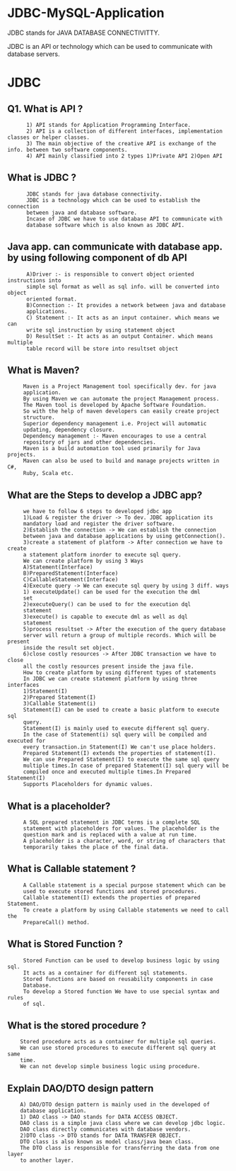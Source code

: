 # JDBC-MySQL-Application

JDBC stands for JAVA DATABASE CONNECTIVITTY.

JDBC is an API or technology which can be used to communicate with database servers.

# JDBC

   ## Q1. What is API ?
          1) API stands for Application Programming Interface.
          2) API is a collection of different interfaces, implementation classes or helper classes. 
          3) The main objective of the creative API is exchange of the info. between two software components.
          4) API mainly classified into 2 types 1)Private API 2)Open API
     
   ## What is JDBC ?
          JDBC stands for java database connectivity.
          JDBC is a technology which can be used to establish the connection
          between java and database software.
          Incase of JDBC we have to use database API to communicate with
          database software which is also known as JDBC API.

    
   ## Java app. can communicate with database app. by using following component of db API
          A)Driver :- is responsible to convert object oriented instructions into
          simple sql format as well as sql info. will be converted into object
          oriented format.
          B)Connection :- It provides a network between java and database
          applications.
          C) Statement :- It acts as an input container. which means we can
          write sql instruction by using statement object
          D) ResultSet :- It acts as an output Container. which means multiple
          table record will be store into resultset object
          
   ## What is Maven?
         Maven is a Project Management tool specifically dev. for java
         application.
         By using Maven we can automate the project Management process.
         The Maven tool is developed by Apache Software Foundation.
         So with the help of maven developers can easily create project
         structure.
         Superior dependency management i.e. Project will automatic
         updating, dependency closure.
         Dependency management :- Maven encourages to use a central
         repository of jars and other dependencies.
         Maven is a build automation tool used primarily for Java projects.
         Maven can also be used to build and manage projects written in C#,
         Ruby, Scala etc.
         
   ## What are the Steps to develop a JDBC app?
         we have to follow 6 steps to developed jdbc app
         1)Load & register the driver -> To dev. JDBC application its
         mandatory load and register the driver software.
         2)Establish the connection -> We can establish the connection
         between java and database applications by using getConnection().
         3)create a statement of platform -> After connection we have to create
         a statement platform inorder to execute sql query.
         We can create platform by using 3 Ways
         A)Statement(Interface)
         B)PreparedStatement(Interface)
         C)CallableStatement(Interface)
         4)Execute query -> We can execute sql query by using 3 diff. ways
         1) executeUpdate() can be used for the execution the dml
         set
         2)executeQuery() can be used to for the execution dql
         statement
         3)execute() is capable to execute dml as well as dql
         statement
         5)process resultset -> After the execution of the query database
         server will return a group of multiple records. Which will be present
         inside the result set object.
         6)close costly resources -> After JDBC transaction we have to close
         all the costly resources present inside the java file.
         How to create platform by using different types of statements
         In JDBC we can create statement platform by using three interfaces
         1)Statement(I)
         2)Prepared Statement(I)
         3)Callable Statement(i)
         Statement(I) can be used to create a basic platform to execute sql
         query.
         Statement(I) is mainly used to execute different sql query.
         In the case of Statement(i) sql query will be compiled and executed for
         every transaction.in Statement(I) We can't use place holders.
         Prepared Statement(I) extends the properties of statement(I).
         We can use Prepared Statement(I) to execute the same sql query
         multiple times.In case of prepared Statement(I) sql query will be
         compiled once and executed multiple times.In Prepared Statement(I)
         Supports Placeholders for dynamic values.
         
   ## What is a placeholder?
         A SQL prepared statement in JDBC terms is a complete SQL
         statement with placeholders for values. The placeholder is the
         question mark and is replaced with a value at run time.
         A placeholder is a character, word, or string of characters that
         temporarily takes the place of the final data.
         
   ## What is Callable statement ?
         A Callable statement is a special purpose statement which can be
         used to execute stored functions and stored procedures.
         Callable statement(I) extends the properties of prepared Statement.
         To create a platform by using Callable statements we need to call the
         PrepareCall() method.
         
   ## What is Stored Function ?
         Stored Function can be used to develop business logic by using sql.
         It acts as a container for different sql statements.
         Stored functions are based on reusability components in case
         Database.
         To develop a Stored function We have to use special syntax and rules
         of sql.
        
   ## What is the stored procedure ?
        Stored procedure acts as a container for multiple sql queries.
        We can use stored procedures to execute different sql query at same
        time.
        We can not develop simple business logic using procedure.
        
   ## Explain DAO/DTO design pattern
        A) DAO/DTO design pattern is mainly used in the developed of
        database application.
        1) DAO class -> DAO stands for DATA ACCESS OBJECT.
        DAO class is a simple java class where we can develop jdbc logic.
        DAO class directly communicates with database vendors.
        2)DTO class -> DTO stands for DATA TRANSFER OBJECT.
        DTO class is also known as model class/java bean class.
        The DTO class is responsible for transferring the data from one layer
        to another layer.
